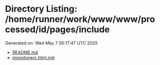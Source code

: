 # Directory Listing: /home/runner/work/www/www/processed/id/pages/include
Generated on: Wed May  7 05:17:47 UTC 2025

- [README.md](README.md)
- [monotonerc.html.md](monotonerc.html.md)
